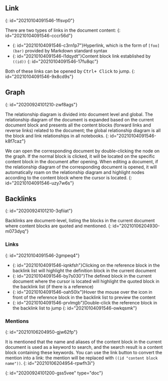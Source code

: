## Link
{: id="20210104091546-1flsvp0"}

There are two types of links in the document content:
{: id="20210104091546-cccr56d"}

* {: id="20210104091546-c3rn1p7"}Hyperlink, which is the form of `[foo](bar)` provided by Markdown standard syntax
* {: id="20210104091546-l1dqydt"}Content block link established by `((id))`
{: id="20210104091546-17fu8qc"}

Both of these links can be opened by <kbd>Ctrl+ Click</kbd> to jump.
{: id="20210104091546-9x8cd9s"}

## Graph
{: id="20200924101210-zwf8ags"}

The relationship diagram is divided into document level and global. The relationship diagram of the document is expanded based on the current document block and presents all the content blocks (forward links and reverse links) related to the document; the global relationship diagram is all the block and link relationships in all notebooks.
{: id="20210104091546-k8f7caz"}

We can open the corresponding document by double-clicking the node on the graph. If the normal block is clicked, it will be located on the specific content block in the document after opening. When editing a document, if the relationship diagram of the corresponding document is opened, it will automatically roam on the relationship diagram and highlight nodes according to the content block where the cursor is located.
{: id="20210104091546-uzy7w6s"}

## Backlinks
{: id="20200924101210-3qfiiat"}

Backlinks are document-level, listing the blocks in the current document where content blocks are quoted and mentioned.
{: id="20210106204930-m073dyq"}

### Links
{: id="20210104091546-2gmpeq4"}

* {: id="20210104091546-iqnkfsh"}Clicking on the reference block in the backlink list will highlight the definition block in the current document
* {: id="20210104091546-by7s030"}The defined block in the current document where the cursor is located will highlight the quoted block in the backlink list (if there is a reference)
* {: id="20210104091546-oah50lx"}Hover the mouse over the icon in front of the reference block in the backlink list to preview the content
* {: id="20210104091546-prvlmgb"}Double-click the reference block in the backlink list to jump
{: id="20210104091546-owkqsmk"}

### Mentions
{: id="20210106204950-gjw62fp"}

It is mentioned that the name and aliases of the content block in the current document is used as a keyword to search, and the search result is a content block containing these keywords. You can use the link button to convert the mention into a link: the mention will be replaced with `((id "content block name"))`.
{: id="20210106204954-rpwfh3i"}



{: id="20200924101200-gss5vee" type="doc"}
